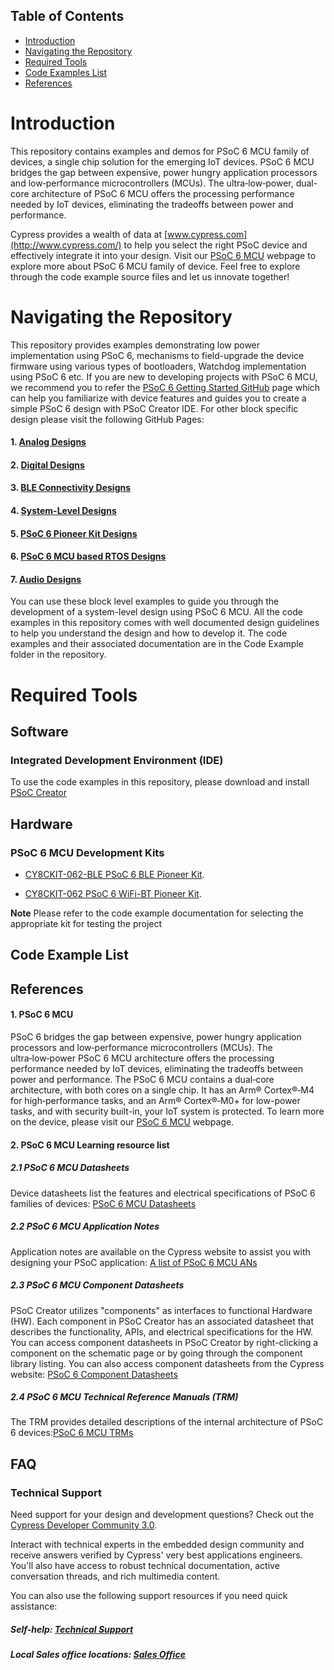 ## Table of Contents

* [Introduction](#introduction)
* [Navigating the Repository](#navigating-the-repository)
* [Required Tools](#required-tools)
* [Code Examples List](#code-examples-list)
* [References](#references)

# Introduction
This repository contains examples and demos for PSoC 6 MCU family of devices, a single chip solution for the emerging IoT devices. PSoC 6 MCU bridges the gap between expensive, power hungry application processors and low‑performance microcontrollers (MCUs). The ultra‑low‑power, dual-core architecture of PSoC 6 MCU offers the processing performance needed by IoT devices, eliminating the tradeoffs between power and performance.

Cypress provides a wealth of data at [www.cypress.com](http://www.cypress.com/) to help you select the right PSoC device and effectively integrate it into your design. Visit our [PSoC 6 MCU](http://www.cypress.com/products/32-bit-arm-cortex-m4-psoc-6) webpage to explore more about PSoC 6 MCU family of device.
Feel free to explore through the code example source files and let us innovate together!

# Navigating the Repository

This repository provides examples demonstrating low power implementation using PSoC 6, mechanisms to field-upgrade the device firmware using various types of bootloaders, Watchdog implementation using PSoC 6 etc.
If you are new to developing projects with PSoC 6 MCU, we recommend you to refer the [PSoC 6 Getting Started GitHub](https://github.com/cypresssemiconductorco/PSoC-6-MCU-Getting-Started) page which can help you familiarize with device features and guides you to create a simple PSoC 6 design with PSoC Creator IDE. For other block specific design please visit the following GitHub Pages:
#### 1. [Analog Designs](https://github.com/cypresssemiconductorco/PSoC-6-MCU-Analog-Designs)
#### 2. [Digital Designs](https://github.com/cypresssemiconductorco/PSoC-6-MCU-Digital-Designs)
#### 3. [BLE Connectivity Designs](https://github.com/cypresssemiconductorco/PSoC-6-MCU-BLE-Connectivity-Designs)
#### 4. [System-Level Designs](https://github.com/cypresssemiconductorco/PSoC-6-MCU-System-Level-Designs)
#### 5. [PSoC 6 Pioneer Kit Designs](https://github.com/cypresssemiconductorco/PSoC-6-MCU-Pioneer-Kits)
#### 6. [PSoC 6 MCU based RTOS Designs](https://github.com/cypresssemiconductorco/PSoC-6-MCU-RTOS-Based-Design)
#### 7. [Audio Designs](https://github.com/cypresssemiconductorco/PSoC-6-MCU-Audio-Designs)
You can use these block level examples to guide you through the development of a system-level design using PSoC 6 MCU. All the code examples in this repository comes with well documented design guidelines to help you understand the design and how to develop it. The code examples and their associated documentation are in the Code Example folder in the repository.

# Required Tools

## Software
### Integrated Development Environment (IDE)
To use the code examples in this repository, please download and install
[PSoC Creator](http://www.cypress.com/products/psoc-creator)

## Hardware
### PSoC 6 MCU Development Kits
* [CY8CKIT-062-BLE PSoC 6 BLE Pioneer Kit](http://www.cypress.com/documentation/development-kitsboards/psoc-6-ble-pioneer-kit).

* [CY8CKIT-062 PSoC 6 WiFi-BT Pioneer Kit](http://www.cypress.com/documentation/development-kitsboards/psoc-6-wifi-bt-pioneer-kit). 

**Note** Please refer to the code example documentation for selecting the appropriate kit for testing the project

## Code Example List


## References
#### 1. PSoC 6 MCU
PSoC 6 bridges the gap between expensive, power hungry application processors and low‑performance microcontrollers (MCUs). The ultra‑low‑power PSoC 6 MCU architecture offers the processing performance needed by IoT devices, eliminating the tradeoffs between power and performance. The PSoC 6 MCU contains a dual‑core architecture, with both cores on a single chip. It has an Arm® Cortex®‑M4 for high‑performance tasks, and an Arm® Cortex®‑M0+ for low-power tasks, and with security built-in, your IoT system is protected.
To learn more on the device, please visit our [PSoC 6 MCU](http://www.cypress.com/products/32-bit-arm-cortex-m4-psoc-6) webpage.

####  2. PSoC 6 MCU Learning resource list
##### 2.1 PSoC 6 MCU Datasheets
Device datasheets list the features and electrical specifications of PSoC 6 families of devices: [PSoC 6 MCU Datasheets](http://www.cypress.com/search/all?f%5B0%5D=meta_type%3Atechnical_documents&f%5B1%5D=resource_meta_type%3A575&f%5B2%5D=field_related_products%3A114026)
##### 2.2 PSoC 6 MCU Application Notes
Application notes are available on the Cypress website to assist you with designing your PSoC application: [A list of PSoC 6 MCU ANs](http://www.cypress.com/psoc6an)
##### 2.3 PSoC 6 MCU Component Datasheets
PSoC Creator utilizes "components" as interfaces to functional Hardware (HW). Each component in PSoC Creator has an associated datasheet that describes the functionality, APIs, and electrical specifications for the HW. You can access component datasheets in PSoC Creator by right-clicking a component on the schematic page or by going through the component library listing. You can also access component datasheets from the Cypress website: [PSoC 6 Component Datasheets](http://www.cypress.com/documentation/component-datasheets)
##### 2.4 PSoC 6 MCU Technical Reference Manuals (TRM)
The TRM provides detailed descriptions of the internal architecture of PSoC 6 devices:[PSoC 6 MCU TRMs](http://www.cypress.com/psoc6trm)

## FAQ

### Technical Support
Need support for your design and development questions? Check out the [Cypress Developer Community 3.0](https://community.cypress.com/welcome).  

Interact with technical experts in the embedded design community and receive answers verified by Cypress' very best applications engineers. You'll also have access to robust technical documentation, active conversation threads, and rich multimedia content. 

You can also use the following support resources if you need quick assistance:
##### Self-help: [Technical Support](http://www.cypress.com/support)
##### Local Sales office locations: [Sales Office](http://www.cypress.com/about-us/sales-offices)
